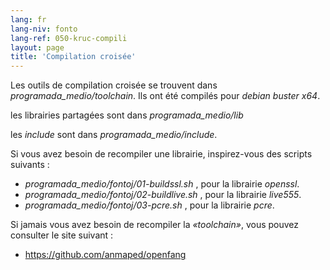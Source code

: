 ```yaml
---
lang: fr
lang-niv: fonto
lang-ref: 050-kruc-compili
layout: page
title: 'Compilation croisée'
---
```



Les outils de compilation croisée se trouvent dans _programada\_medio/toolchain_.
Ils ont été compilés pour _debian buster x64_.

les librairies partagées sont dans _programada\_medio/lib_

les _include_ sont dans _programada\_medio/include_.

Si vous avez besoin de recompiler une librairie, inspirez-vous des scripts suivants :
* _programada\_medio/fontoj/01-buildssl.sh_ , pour la librairie _openssl_.
* _programada\_medio/fontoj/02-buildlive.sh_ , pour la librairie _live555_.
* _programada\_medio/fontoj/03-pcre.sh_ , pour la librairie _pcre_.


Si jamais vous avez besoin de recompiler la _«toolchain»_, vous pouvez consulter le site suivant :
 * <https://github.com/anmaped/openfang>


